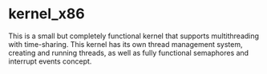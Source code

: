 # kernel_x86
This is a small but completely functional kernel that supports multithreading with time-sharing. This kernel has its own thread management system, creating and running threads, as well as fully functional semaphores and interrupt events concept.
